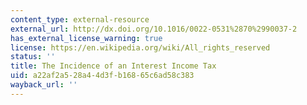 ```yaml
---
content_type: external-resource
external_url: http://dx.doi.org/10.1016/0022-0531%2870%2990037-2
has_external_license_warning: true
license: https://en.wikipedia.org/wiki/All_rights_reserved
status: ''
title: The Incidence of an Interest Income Tax
uid: a22af2a5-28a4-4d3f-b168-65c6ad58c383
wayback_url: ''
---
```

